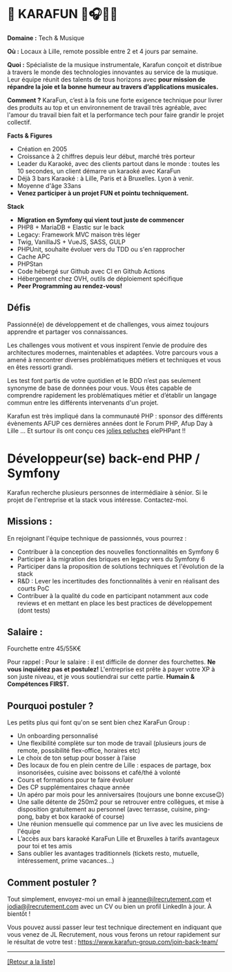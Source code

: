 # 🎤 KARAFUN 🎤🎧🎶🎸

**Domaine :** Tech & Musique

**Où :** Locaux à Lille, remote possible entre 2 et 4 jours par semaine.

**Quoi :** Spécialiste de la musique instrumentale, Karafun conçoit et distribue à travers le monde des technologies innovantes au service de la musique. Leur équipe réunit des talents de tous horizons avec **pour mission de répandre la joie et la bonne humeur au travers d’applications musicales.**

**Comment ?** 
KaraFun, c’est à la fois une forte exigence technique pour livrer des produits au top et un environnement de travail très agréable, avec l'amour du travail bien fait et la performance tech pour faire grandir le projet collectif.

**Facts & Figures**

* Création en 2005
* Croissance à 2 chiffres depuis leur début, marché très porteur
* Leader du Karaoké, avec des clients partout dans le monde : toutes les 10 secondes, un client démarre un karaoké avec KaraFun
* Déjà 3 bars Karaoké : à Lille, Paris et à Bruxelles. Lyon à venir. 
* Moyenne d'âge 33ans
* **Venez participer à un projet FUN et pointu techniquement.**

**Stack**

* **Migration en Symfony qui vient tout juste de commencer**
* PHP8 + MariaDB + Elastic sur le back
* Legacy: Framework MVC maison très léger
* Twig, VanillaJS + VueJS, SASS, GULP
* PHPUnit, souhaite évoluer vers du TDD ou s'en rapprocher
* Cache APC
* PHPStan
* Code hébergé sur Github avec CI en Github Actions
* Hébergement chez OVH, outils de déploiement spécifique
* **Peer Programming au rendez-vous!**


## Défis 

Passionné(e) de développement et de challenges, vous aimez toujours apprendre et partager vos connaissances.

Les challenges vous motivent et vous inspirent l’envie de produire des architectures modernes, maintenables et adaptées. Votre parcours vous a amené à rencontrer diverses problématiques métiers et techniques et vous en êtes ressorti grandi.

Les test font partis de votre quotidien et le BDD n’est pas seulement synonyme de base de données pour vous. Vous êtes capable de comprendre rapidement les problématiques métier et d’établir un langage commun entre les différents intervenants d'un projet.

Karafun est très impliqué dans la communauté PHP : sponsor des différents évènements AFUP ces dernières années dont le Forum PHP, Afup Day à Lille ... Et surtour ils ont conçu ces [jolies peluches](https://twitter.com/karafungroup/status/1529037981545336833/photo/1 "jolies peluches") elePHPant !! 


# Développeur(se) back-end PHP / Symfony 

Karafun recherche plusieurs personnes de intermédiaire à sénior. Si le projet de l'entreprise et la stack vous intéresse. Contactez-moi.

 
## Missions :

En rejoignant l'équipe technique de passionnés, vous pourrez :

* Contribuer à la conception des nouvelles fonctionnalités en Symfony 6
* Participer à la migration des briques en legacy vers du Symfony 6
* Participer dans la proposition de solutions techniques et l'évolution de la stack
* R&D : Lever les incertitudes des fonctionnalités à venir en réalisant des courts PoC
* Contribuer à la qualité du code en participant notamment aux code reviews et en mettant en place les best practices de développement (dont tests)


## Salaire :

Fourchette entre 45/55K€

Pour rappel :  Pour le salaire : il est difficile de donner des fourchettes. **Ne vous inquiétez pas et postulez!** L'entreprise est prête à payer votre XP à son juste niveau, et je vous soutiendrai sur cette partie. **Humain & Compétences FIRST.**


## Pourquoi postuler ?

Les petits plus qui font qu'on se sent bien chez KaraFun Group :

* Un onboarding personnalisé
* Une flexibilité complète sur ton mode de travail (plusieurs jours de remote, possibilité flex-office, horaires etc)
* Le choix de ton setup pour bosser à l’aise
* Des locaux de fou en plein centre de Lille : espaces de partage, box insonorisées, cuisine avec boissons et café/thé à volonté
* Cours et formations pour te faire évoluer
* Des CP supplémentaires chaque année
* Un apéro par mois pour les anniversaires (toujours une bonne excuse😉)
* Une salle détente de 250m2 pour se retrouver entre collègues, et mise à disposition gratuitement au personnel (avec terrasse, cuisine, ping-pong, baby et box karaoké of course)
* Une réunion mensuelle qui commence par un live avec les musiciens de l'équipe
* L’accès aux bars karaoké KaraFun Lille et Bruxelles à tarifs avantageux pour toi et tes amis
* Sans oublier les avantages traditionnels (tickets resto, mutuelle, intéressement, prime vacances...)

## Comment postuler ?

Tout simplement, envoyez-moi un email à jeanne@jlrecrutement.com et jodia@jlrecrutement.com avec un CV ou bien un profil LinkedIn à jour. À bientôt ! 

Vous pouvez aussi passer leur test technique directement en indiquant que vous venez de JL Recrutement, nous vous ferons un retour rapidement sur le résultat de votre test : https://www.karafun-group.com/join-back-team/


----
<a href="https://github.com/jlondiche/job-board-php/blob/master/README.md">[Retour a la liste]</a>

